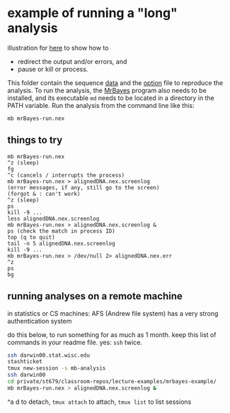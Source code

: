 # example of running a "long" analysis

illustration for [here](http://cecileane.github.io/computingtools/pages/notes0915.html)
to show how to
- redirect the output and/or errors, and
- pause or kill or process.

This folder contain the sequence [data](alignedDNA.nex) and the
[option](mrBayes-run.nex) file to reproduce the analysis.
To run the analysis, the [MrBayes](http://mrbayes.sourceforge.net/index.php)
program also needs to be installed, and its executable `md` needs to be located in a
directory in the PATH variable.
Run the analysis from the command line like this:

```shell
mb mrBayes-run.nex
```

## things to try

```
mb mrBayes-run.nex
^z (sleep)
fg
^c (cancels / interrupts the process)
mb mrBayes-run.nex > alignedDNA.nex.screenlog
(error messages, if any, still go to the screen)
(forgot & : can't work)
^z (sleep)
ps
kill -9 ...
less alignedDNA.nex.screenlog
mb mrBayes-run.nex > alignedDNA.nex.screenlog &
ps (check the match in process ID)
top (q to quit)
tail -n 5 alignedDNA.nex.screenlog
kill -9 ...
mb mrBayes-run.nex > /dev/null 2> alignedDNA.nex.err
^z
ps
bg
```

## running analyses on a remote machine

in statistics or CS machines: AFS (Andrew file system)
has a very strong authentication system

do this below, to run something for as much as 1 month.
keep this list of commands in your readme file.
yes: `ssh` twice.

```bash
ssh darwin00.stat.wisc.edu
stashticket
tmux new-session -s mb-analysis
ssh darwin00
cd private/st679/classroom-repos/lecture-examples/mrbayes-example/
mb mrBayes-run.nex > alignedDNA.nex.screenlog &
```

^a d to detach, `tmux attach` to attach, `tmux list` to list sessions
